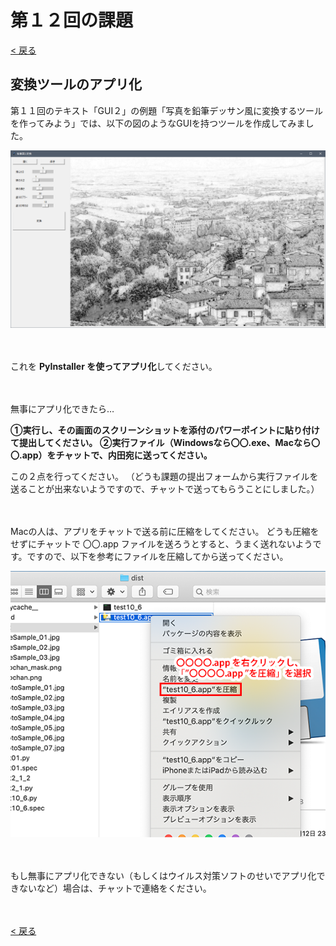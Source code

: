 # 第１２回の課題

[< 戻る](../)



## 変換ツールのアプリ化

第１１回のテキスト「GUI２」の例題「写真を鉛筆デッサン風に変換するツールを作ってみよう」では、以下の図のようなGUIを持つツールを作成してみました。

![img](assets/image1.png)

　

これを **PyInstaller を使ってアプリ化**してください。

　

無事にアプリ化できたら…

**①実行し、その画面のスクリーンショットを添付のパワーポイントに貼り付けて提出してください。**
**②実行ファイル（Windowsなら〇〇.exe、Macなら〇〇.app）をチャットで、内田宛に送ってください。**

この２点を行ってください。
（どうも課題の提出フォームから実行ファイルを送ることが出来ないようですので、チャットで送ってもらうことにしました。）

　

Macの人は、アプリをチャットで送る前に圧縮をしてください。 どうも圧縮をせずにチャットで 〇〇.app ファイルを送ろうとすると、うまく送れないようです。ですので、以下を参考にファイルを圧縮してから送ってください。 

![img](assets/macassyuku.png)

　

もし無事にアプリ化できない（もしくはウイルス対策ソフトのせいでアプリ化できないなど）場合は、チャットで連絡をください。

　

[< 戻る](../)